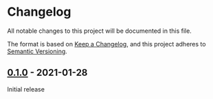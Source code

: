 # Changelog

All notable changes to this project will be documented in this file.

The format is based on [Keep a Changelog](https://keepachangelog.com/en/1.0.0/),
and this project adheres to [Semantic Versioning](https://semver.org/spec/v2.0.0.html).

## [0.1.0] - 2021-01-28

Initial release

[0.1.0]: https://github.com/Sensirion/arduino-i2c-scd4x/releases/tag/0.1.0
